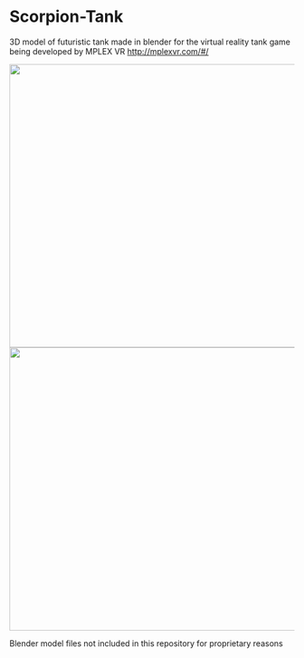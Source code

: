 # Scorpion-Tank

3D model of futuristic tank made in blender for the virtual reality tank game being developed by MPLEX VR http://mplexvr.com/#/


<img src="https://github.com/PopeyedLocket/Scorpion-Tank/blob/master/scorpion_pic1.png" width="700" height="500">


<img src="https://github.com/PopeyedLocket/Scorpion-Tank/blob/master/scorpion_pic2.png" width="700" height="500">


Blender model files not included in this repository for proprietary reasons
